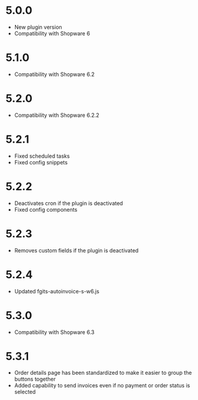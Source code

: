 # 5.0.0
- New plugin version
- Compatibility with Shopware 6

# 5.1.0
- Compatibility with Shopware 6.2

# 5.2.0
- Compatibility with Shopware 6.2.2

# 5.2.1
- Fixed scheduled tasks
- Fixed config snippets

# 5.2.2
- Deactivates cron if the plugin is deactivated
- Fixed config components

# 5.2.3
- Removes custom fields if the plugin is deactivated

# 5.2.4
- Updated fgits-autoinvoice-s-w6.js

# 5.3.0
- Compatibility with Shopware 6.3

# 5.3.1
- Order details page has been standardized to make it easier to group the buttons together
- Added capability to send invoices even if no payment or order status is selected
